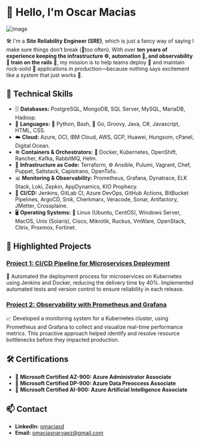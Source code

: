 # 👋 Hello, I'm Oscar Macias

![image](https://github.com/user-attachments/assets/31f2d0b0-bfb0-43e6-8730-088517576901)


🛠️ I'm a **Site Reliability Engineer (SRE)**, which is just a fancy way of saying I make sure things don’t break (🤞too often). With over **ten years of experience keeping the infrastructure ⚙️, automation 🤖, and observability 👀 train on the rails** 🚂, my mission is to help teams deploy 🚀 and maintain rock-solid 💪 applications in production—because nothing says excitement like a system that just works 🎉.

## 🚀 Technical Skills
- 🗄️ **Databases:** PostgreSQL, MongoDB, SQL Server, MySQL, MariaDB, Hadoop.
- 🐚 **Languages:** 🐍 Python, Bash, 🐹 Go, Groovy, Java, C#, Javascript, HTML, CSS.
- ☁️ **Cloud:** Azure, OCI, IBM Cloud, AWS, GCP, Huawei, Hungsom, cPanel, Digital Ocean.
- ☸️  **Containers & Orchestrators:** 🐳 Docker, Kubernetes, OpenShift, Rancher, Kafka, RabbitMQ, Helm.
- 📜 **Infrastructure as Code:** Terraform, ⚙️ Ansible, Pulumi, Vagrant, Chef, Puppet, Saltstack, Capistrano, OpenTofu.
- 📊 **Monitoring & Observability:** Prometheus, Grafana, Dynatrace, ELK Stack, Loki, Zepkin, AppDynamics, KIO Prophecy.
- 🔄 **CI/CD:** Jenkins, GitLab CI, Azure DevOps, GitHub Actions, BitBucket Pipelines, ArgoCD, Snik, Cherkmarx, Veracode, Sonar, Artifactory, JMetter, Crossplaine.
- 🖥️ **Operating Systems:** 🐧 Linux (Ubuntu, CentOS), Windows Server, MacOS, Unix (Solaris), Cisco, Mikrotik, Ruckus, VmWare, OpenStack, Citrix, Proxmox, Fortinet.

## 🌟 Highlighted Projects

### [Project 1: CI/CD Pipeline for Microservices Deployment](https://github.com/OMaciasd/devops-test)
🔧 Automated the deployment process for microservices on Kubernetes using Jenkins and Docker, reducing the delivery time by 40%. Implemented automated tests and version control to ensure reliability in each release.

### [Project 2: Observability with Prometheus and Grafana](https://github.com/OMaciasd/challenge_sre)
📈 Developed a monitoring system for a Kubernetes cluster, using Prometheus and Grafana to collect and visualize real-time performance metrics. This proactive approach helped identify and resolve resource bottlenecks before they impacted production.

## 🛠 Certifications
- 🏅 **Microsoft Certified AZ-900: Azure Administrator Associate**
- 🏅 **Microsoft Certified DP-900: Azure Data Preoccess Associate**
- 🏅 **Microsoft Certified AI-900: Azure Artificial Intelligence Associate**

## 📫 Contact
- **LinkedIn:** [omaciasd](https://www.linkedin.com/in/omaciasd)
- **Email:** [omaciasnarvaez@gmail.com](mailto:omaciasnarvaez@gmail.com)
